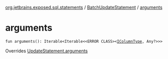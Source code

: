 [org.jetbrains.exposed.sql.statements](../index.md) / [BatchUpdateStatement](index.md) / [arguments](.)

# arguments

`fun arguments(): Iterable<Iterable<<ERROR CLASS><`[`IColumnType`](../../org.jetbrains.exposed.sql/-i-column-type/index.md)`, Any?>>>`

Overrides [UpdateStatement.arguments](../-update-statement/arguments.md)

